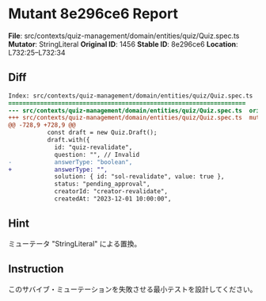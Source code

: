 # Mutant 8e296ce6 Report

**File**: src/contexts/quiz-management/domain/entities/quiz/Quiz.spec.ts
**Mutator**: StringLiteral
**Original ID**: 1456
**Stable ID**: 8e296ce6
**Location**: L732:25–L732:34

## Diff

```diff
Index: src/contexts/quiz-management/domain/entities/quiz/Quiz.spec.ts
===================================================================
--- src/contexts/quiz-management/domain/entities/quiz/Quiz.spec.ts	original
+++ src/contexts/quiz-management/domain/entities/quiz/Quiz.spec.ts	mutated #1456
@@ -728,9 +728,9 @@
           const draft = new Quiz.Draft();
           draft.with({
             id: "quiz-revalidate",
             question: "", // Invalid
-            answerType: "boolean",
+            answerType: "",
             solution: { id: "sol-revalidate", value: true },
             status: "pending_approval",
             creatorId: "creator-revalidate",
             createdAt: "2023-12-01 10:00:00",
```

## Hint

ミューテータ "StringLiteral" による置換。

## Instruction

このサバイブ・ミューテーションを失敗させる最小テストを設計してください。
